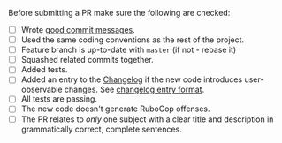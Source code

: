 Before submitting a PR make sure the following are checked:

* [ ] Wrote [good commit messages][1].
* [ ] Used the same coding conventions as the rest of the project.
* [ ] Feature branch is up-to-date with `master` (if not - rebase it)
* [ ] Squashed related commits together.
* [ ] Added tests.
* [ ] Added an entry to the [Changelog](CHANGELOG.md) if the new code introduces user-observable changes. See [changelog entry format](../CONTRIBUTING.md#changelog-entry-format).
* [ ] All tests are passing.
* [ ] The new code doesn't generate RuboCop offenses.
* [ ] The PR relates to *only* one subject with a clear title
  and description in grammatically correct, complete sentences.

[1]: http://tbaggery.com/2008/04/19/a-note-about-git-commit-messages.html

